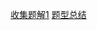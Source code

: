 [收集题解1](https://github.com/youngyangyang04/leetcode-master)
[题型总结](https://zhuanlan.zhihu.com/p/158977583)
